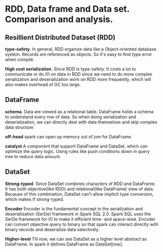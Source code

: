 # RDD, Data frame and Data set. Comparison and analysis.


## Resillient Distributed Dataset (RDD)

**type-safety**. In general, RDD organize data like a Object-oriented database system. Records are referenced as objects. So it's easy to find type error when compile.

**High cost serialization**. Since RDD is type-safety. It costs a lot to communicate or do IO on data in RDD since we need to do more complex serialization and deserialization work on RDD more frequently, which will also makes overhead of GC too large.

## DataFrame

**schema**. Data are viewed as a relational table. DataFrame holds a schema to understand every row of data. So when doing serialization and deserialization, we can directly deal with data themselves and skip complex data structure.

**off-head** spark can open up memory out of jvm for DataFrame.

**catalyst** A component that support DataFrame and DataSet, which can optimize the query logic. Using rules like push conditions down in query tree to reduce data amount.

## DataSet

**Strong-typed**. Since DataSet combines characters of RDD and DataFrame. It has both objective(like RDD) and relational(like DataFrame) view of data. Because of this combination, DataSet can't allow implicit type conversion, which makes if strong-typed.

**Encoder** Encoder is the fundamental concept in the serialization and deserialization (SerDe) framework in Spark SQL 2.0. Spark SQL uses the SerDe framework for IO to make it efficient time- and space-wise. Encoder can convert objective query to binary so that spark can interact directly with binary records and deserialize data selectively.

**Higher-level** Till now, we can see DataSet as a higher level abstract as DataFrame. In spark it defines DataFrame as DataSet[row].
